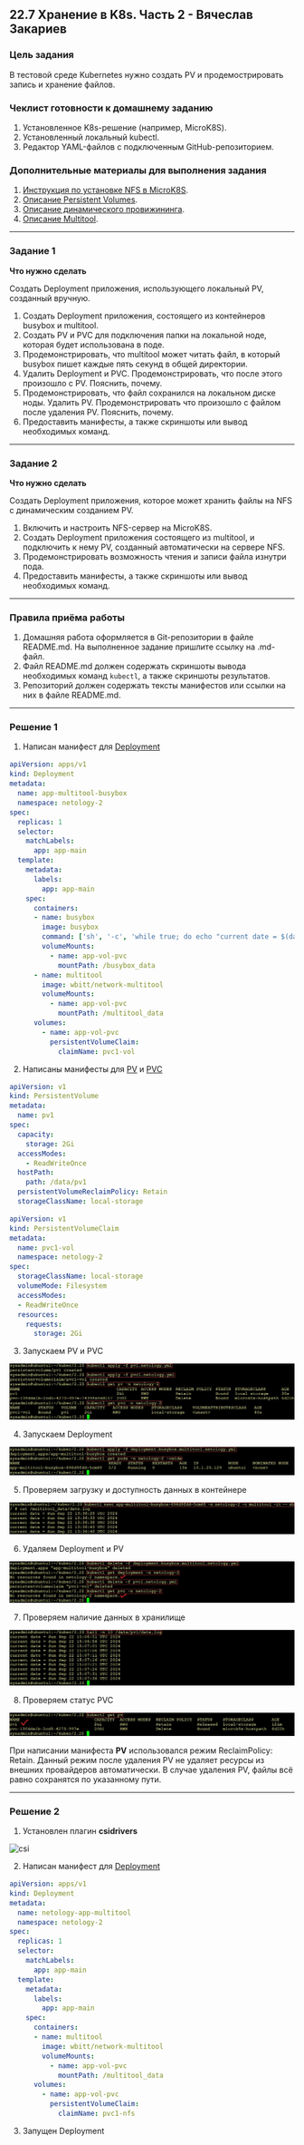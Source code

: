 ## 22.7 Хранение в K8s. Часть 2 - Вячеслав Закариев

### Цель задания

В тестовой среде Kubernetes нужно создать PV и продемострировать запись и хранение файлов.

### Чеклист готовности к домашнему заданию

1. Установленное K8s-решение (например, MicroK8S).
2. Установленный локальный kubectl.
3. Редактор YAML-файлов с подключенным GitHub-репозиторием.

### Дополнительные материалы для выполнения задания

1. [Инструкция по установке NFS в MicroK8S](https://microk8s.io/docs/nfs). 
2. [Описание Persistent Volumes](https://kubernetes.io/docs/concepts/storage/persistent-volumes/). 
3. [Описание динамического провижининга](https://kubernetes.io/docs/concepts/storage/dynamic-provisioning/). 
4. [Описание Multitool](https://github.com/wbitt/Network-MultiTool).

---

### Задание 1

**Что нужно сделать**

Создать Deployment приложения, использующего локальный PV, созданный вручную.

1. Создать Deployment приложения, состоящего из контейнеров busybox и multitool.
2. Создать PV и PVC для подключения папки на локальной ноде, которая будет использована в поде.
3. Продемонстрировать, что multitool может читать файл, в который busybox пишет каждые пять секунд в общей директории. 
4. Удалить Deployment и PVC. Продемонстрировать, что после этого произошло с PV. Пояснить, почему.
5. Продемонстрировать, что файл сохранился на локальном диске ноды. Удалить PV.  Продемонстрировать что произошло с файлом после удаления PV. Пояснить, почему.
5. Предоставить манифесты, а также скриншоты или вывод необходимых команд.

---

### Задание 2

**Что нужно сделать**

Создать Deployment приложения, которое может хранить файлы на NFS с динамическим созданием PV.

1. Включить и настроить NFS-сервер на MicroK8S.
2. Создать Deployment приложения состоящего из multitool, и подключить к нему PV, созданный автоматически на сервере NFS.
3. Продемонстрировать возможность чтения и записи файла изнутри пода. 
4. Предоставить манифесты, а также скриншоты или вывод необходимых команд.

---

### Правила приёма работы

1. Домашняя работа оформляется в Git-репозитории в файле README.md. На выполненное задание пришлите ссылку на .md-файл.
2. Файл README.md должен содержать скриншоты вывода необходимых команд `kubectl`, а также скриншоты результатов.
3. Репозиторий должен содержать тексты манифестов или ссылки на них в файле README.md.

---

### Решение 1

1. Написан манифест для [Deployment](https://github.com/SlavaZakariev/netology-kuber/blob/main/2.2/yaml/deployment.busybox.multitool.netology.yml)

```yaml
apiVersion: apps/v1
kind: Deployment
metadata:
  name: app-multitool-busybox
  namespace: netology-2
spec:
  replicas: 1
  selector:
    matchLabels:
      app: app-main
  template:
    metadata:
      labels:
        app: app-main
    spec:
      containers:
      - name: busybox
        image: busybox
        command: ['sh', '-c', 'while true; do echo "current date = $(date)" >> /busybox_data/date.log; sleep 5; done']
        volumeMounts:
          - name: app-vol-pvc
            mountPath: /busybox_data
      - name: multitool
        image: wbitt/network-multitool
        volumeMounts:
          - name: app-vol-pvc
            mountPath: /multitool_data
      volumes:
        - name: app-vol-pvc
          persistentVolumeClaim:
            claimName: pvc1-vol
```
2. Написаны манифесты для [PV](https://github.com/SlavaZakariev/netology-kuber/blob/main/2.2/yaml/pv1.netology.yml) и [PVC](https://github.com/SlavaZakariev/netology-kuber/blob/main/2.2/yaml/pvc1.netology.yml)

```yaml
apiVersion: v1
kind: PersistentVolume
metadata:
  name: pv1
spec:
  capacity:
    storage: 2Gi
  accessModes:
    - ReadWriteOnce
  hostPath:
    path: /data/pv1
  persistentVolumeReclaimPolicy: Retain
  storageClassName: local-storage

```
```yaml
apiVersion: v1
kind: PersistentVolumeClaim
metadata:
  name: pvc1-vol
  namespace: netology-2
spec:
  storageClassName: local-storage
  volumeMode: Filesystem
  accessModes:
  - ReadWriteOnce
  resources:
    requests:
      storage: 2Gi

```

3. Запускаем PV и PVC

![pv-pvc](https://github.com/SlavaZakariev/netology-kuber/blob/f841399913e53d9a00c9232835e661636e83433f/2.2/resources/kub_2-7_1.1.jpg)

4. Запускаем Deployment

![dep](https://github.com/SlavaZakariev/netology-kuber/blob/f841399913e53d9a00c9232835e661636e83433f/2.2/resources/kub_2-7_1.2.jpg)

5. Проверяем загрузку и доступность данных в контейнере

![data](https://github.com/SlavaZakariev/netology-kuber/blob/f841399913e53d9a00c9232835e661636e83433f/2.2/resources/kub_2-7_1.3.jpg)

6. Удаляем Deployment и PV

![del](https://github.com/SlavaZakariev/netology-kuber/blob/f841399913e53d9a00c9232835e661636e83433f/2.2/resources/kub_2-7_1.4.jpg)

7. Проверяем наличие данных в хранилище

![data](https://github.com/SlavaZakariev/netology-kuber/blob/f841399913e53d9a00c9232835e661636e83433f/2.2/resources/kub_2-7_1.5.jpg)

8. Проверяем статус PVC

![PVC](https://github.com/SlavaZakariev/netology-kuber/blob/f841399913e53d9a00c9232835e661636e83433f/2.2/resources/kub_2-7_1.6.jpg)

При написании манифеста **PV** использовался режим ReclaimPolicy: Retain. Данный режим после удаления PV не удаляет ресурсы из внешних провайдеров автоматически. В случае удаления PV, файлы всё равно сохранятся по указанному пути.

---

### Решение 2

1. Установлен плагин **csidrivers**

![csi]()

2. Написан манифест для [Deployment]()

```yaml
apiVersion: apps/v1
kind: Deployment
metadata:
  name: netology-app-multitool
  namespace: netology-2
spec:
  replicas: 1
  selector:
    matchLabels:
      app: app-main
  template:
    metadata:
      labels:
        app: app-main
    spec:
      containers:
      - name: multitool
        image: wbitt/network-multitool
        volumeMounts:
          - name: app-vol-pvc
            mountPath: /multitool_data
      volumes:
        - name: app-vol-pvc
          persistentVolumeClaim:
            claimName: pvc1-nfs
```

3. Запущен Deployment
